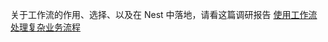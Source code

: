 关于工作流的作用、选择、以及在 Nest 中落地，请看这篇调研报告 [使用工作流处理复杂业务流程](https://www.yuque.com/docs/share/a1be1b26-cb51-4442-8d6e-053a355da7aa?#)
